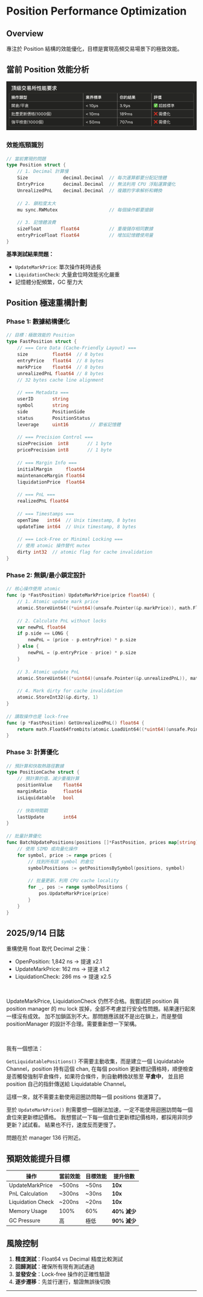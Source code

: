 # Position Performance Optimization

## Overview

專注於 Position 結構的效能優化，目標是實現高頻交易場景下的極致效能。

## 當前 Position 效能分析

![2.png](imgs/2.png)

### 效能瓶頸識別

```go
// 當前實現的問題
type Position struct {
    // 1. Decimal 計算慢
    Size             decimal.Decimal  // 每次運算都要分配記憶體
    EntryPrice       decimal.Decimal  // 無法利用 CPU 浮點運算優化
    UnrealizedPnL    decimal.Decimal  // 複雜的字串解析和轉換
    
    // 2. 鎖粒度太大
    mu sync.RWMutex                   // 每個操作都要搶鎖
    
    // 3. 記憶體浪費
    sizeFloat       float64           // 重複儲存相同數據
    entryPriceFloat float64           // 增加記憶體使用量
}
```

**基準測試結果問題：**
- `UpdateMarkPrice`: 單次操作耗時過長
- `LiquidationCheck`: 大量倉位時效能劣化嚴重
- 記憶體分配頻繁，GC 壓力大

## Position 極速重構計劃

### Phase 1: 數據結構優化

```go
// 目標：極致效能的 Position
type FastPosition struct {
    // === Core Data (Cache-Friendly Layout) ===
    size         float64  // 8 bytes
    entryPrice   float64  // 8 bytes  
    markPrice    float64  // 8 bytes
    unrealizedPnL float64 // 8 bytes
    // 32 bytes cache line alignment
    
    // === Metadata ===
    userID       string
    symbol       string
    side         PositionSide
    status       PositionStatus
    leverage     uint16        // 節省記憶體
    
    // === Precision Control ===
    sizePrecision  int8       // 1 byte
    pricePrecision int8       // 1 byte
    
    // === Margin Info ===
    initialMargin     float64
    maintenanceMargin float64
    liquidationPrice  float64
    
    // === PnL ===
    realizedPnL float64
    
    // === Timestamps ===
    openTime   int64  // Unix timestamp, 8 bytes
    updateTime int64  // Unix timestamp, 8 bytes
    
    // === Lock-Free or Minimal Locking ===
    // 使用 atomic 操作替代 mutex
    dirty int32  // atomic flag for cache invalidation
}
```

### Phase 2: 無鎖/最小鎖定設計

```go
// 核心操作使用 atomic
func (p *FastPosition) UpdateMarkPrice(price float64) {
    // 1. Atomic update mark price
    atomic.StoreUint64((*uint64)(unsafe.Pointer(&p.markPrice)), math.Float64bits(price))
    
    // 2. Calculate PnL without locks
    var newPnL float64
    if p.side == LONG {
        newPnL = (price - p.entryPrice) * p.size
    } else {
        newPnL = (p.entryPrice - price) * p.size
    }
    
    // 3. Atomic update PnL
    atomic.StoreUint64((*uint64)(unsafe.Pointer(&p.unrealizedPnL)), math.Float64bits(newPnL))
    
    // 4. Mark dirty for cache invalidation
    atomic.StoreInt32(&p.dirty, 1)
}

// 讀取操作也是 lock-free
func (p *FastPosition) GetUnrealizedPnL() float64 {
    return math.Float64frombits(atomic.LoadUint64((*uint64)(unsafe.Pointer(&p.unrealizedPnL))))
}
```

### Phase 3: 計算優化

```go
// 預計算和快取熱路徑數據
type PositionCache struct {
    // 預計算的值，減少重複計算
    positionValue    float64
    marginRatio      float64
    isLiquidatable   bool
    
    // 快取時間戳
    lastUpdate       int64
}

// 批量計算優化
func BatchUpdatePositions(positions []*FastPosition, prices map[string]float64) {
    // 使用 SIMD 或向量化操作
    for symbol, price := range prices {
        // 找到所有該 symbol 的倉位
        symbolPositions := getPositionsBySymbol(positions, symbol)
        
        // 批量更新，利用 CPU cache locality
        for _, pos := range symbolPositions {
            pos.UpdateMarkPrice(price)
        }
    }
}
```

## 2025/9/14 日誌

重構使用 float 取代 Decimal 之後：

* OpenPosition: 1,842 ns -> 提速 x2.1
* UpdateMarkPrice: 162 ms -> 提速 x1.2
* LiquidationCheck: 286 ms -> 提速 x2.5

<br>

UpdateMarkPrice, LiquidationCheck 仍然不合格。我嘗試把 position 與 position manager 的 mu lock 拔掉，全部不考慮並行安全性問題。結果運行起來一樣沒有成效。
加不加鎖區別不大。那問題應該就不是出在鎖上，而是整個 positionManager 的設計不合理。需要重新想一下架構。

<br>

我有一個想法：

`GetLiquidatablePositions()` 不需要主動收集，而是建立一個 Liquidatable Channel，position 持有這個 chan, 在每個 position 更新標記價格時，順便檢查是否觸發強制平倉條件，如果符合條件，則自動轉換狀態至 __平倉中__，
並且把 position 自己的指針傳送給 Liquidatable Channel。

這樣一來，就不需要主動使用迴圈訪問每一個 positions 做運算了。

至於 `UpdateMarkPrice()` 則需要想一個辦法加速，一定不能使用迴圈訪問每一個倉位來更新標記價格。 我想嘗試一下每一個倉位更新標記價格時，都採用非同步更新？試試看。
結果也不行，速度反而更慢了。

問題在於 manager 136 行附近。


## 預期效能提升目標

| 操作 | 當前效能 | 目標效能 | 提升倍數 |
|------|----------|----------|----------|
| UpdateMarkPrice | ~500ns | ~50ns | **10x** |
| PnL Calculation | ~300ns | ~30ns | **10x** |
| Liquidation Check | ~200ns | ~20ns | **10x** |
| Memory Usage | 100% | 60% | **40% 減少** |
| GC Pressure | 高 | 極低 | **90% 減少** |

## 風險控制

1. **精度測試**：Float64 vs Decimal 精度比較測試
2. **回歸測試**：確保所有現有測試通過
3. **並發安全**：Lock-free 操作的正確性驗證
4. **逐步遷移**：先並行運行，驗證無誤後切換

---
